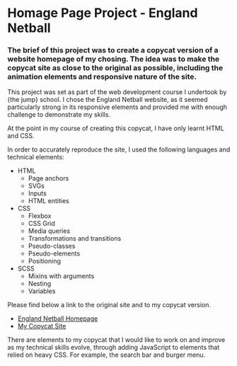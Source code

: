 # Homage Page Project - England Netball

### The brief of this project was to create a copycat version of a website homepage of my chosing. The idea was to make the copycat site as close to the original as possible, including the animation elements and responsive nature of the site.

This project was set as part of the web development course I undertook by {the jump} school. I chose the England Netball website, as it seemed particularly strong in its responsive elements and provided me with enough challenge to demonstrate my skills.

At the point in my course of creating this copycat, I have only learnt HTML and CSS.

In order to accurately reproduce the site, I used the following languages and technical elements:

- HTML
  - Page anchors
  - SVGs
  - Inputs
  - HTML entities
- CSS
  - Flexbox
  - CSS Grid
  - Media queries
  - Transformations and transitions
  - Pseudo-classes
  - Pseudo-elements
  - Positioning
- SCSS
  - Mixins with arguments
  - Nesting
  - Variables

Please find below a link to the original site and to my copycat version.

- <a href="https://www.englandnetball.co.uk" target="_blank">England Netball Homepage</a>
- <a href="https://englandnetball.alexisbeney.co.uk" target="_blank">My Copycat Site</a>

There are elements to my copycat that I would like to work on and improve as my technical skills evolve, through adding JavaScript to elements that relied on heavy CSS. For example, the search bar and burger menu.
